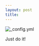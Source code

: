 ```yaml
---
layout: post
title: 
---
```




![_config.yml](http://img1.reactor.cc/pics/post/full/MS-Paint-Adventures-%D1%80%D0%B0%D0%B7%D0%BD%D0%BE%D0%B5-%D0%BC%D1%8B-%D0%B4%D0%B5%D0%BB%D0%B0%D0%B5%D0%BC-%D1%82%D0%B5%D0%B3%D0%B8-Karkat-%D0%B2%D0%B5%D1%88%D0%B0%D0%B5%D1%82-2079775.gif)

Just do it!
